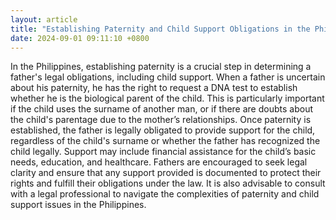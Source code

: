 ```yaml
---
layout: article
title: "Establishing Paternity and Child Support Obligations in the Philippines"
date: 2024-09-01 09:11:10 +0800
---
```


<p>In the Philippines, establishing paternity is a crucial step in determining a father's legal obligations, including child support. When a father is uncertain about his paternity, he has the right to request a DNA test to establish whether he is the biological parent of the child. This is particularly important if the child uses the surname of another man, or if there are doubts about the child's parentage due to the mother’s relationships. Once paternity is established, the father is legally obligated to provide support for the child, regardless of the child's surname or whether the father has recognized the child legally. Support may include financial assistance for the child’s basic needs, education, and healthcare. Fathers are encouraged to seek legal clarity and ensure that any support provided is documented to protect their rights and fulfill their obligations under the law. It is also advisable to consult with a legal professional to navigate the complexities of paternity and child support issues in the Philippines.</p>
